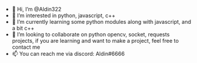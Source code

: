 - 👋 Hi, I’m @Aldin322
- 👀 I’m interested in python, javascript, c++
- 🌱 I’m currently learning some python modules along with javascript, and a bit c++
- 💞️ I’m looking to collaborate on python opencv, socket, requests projects, if you are learning and want to make a project, feel free to contact me
- 📫 You can reach me via discord: Aldin#6666

<!---
Aldin322/Aldin322 is a ✨ special ✨ repository because its `README.md` (this file) appears on your GitHub profile.
You can click the Preview link to take a look at your changes.
--->
